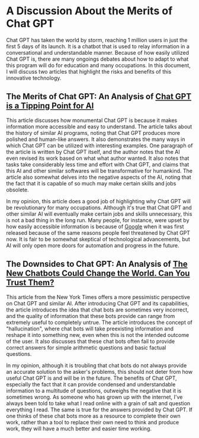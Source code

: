 # A Discussion About the Merits of Chat GPT

Chat GPT has taken the world by storm, reaching 1 million users in just the first 5 days of its launch. It is a chatbot that is used to relay information in a conversational and understandable manner. Because of how easily utilized Chat GPT is, there are many ongoings debates about how to adapt to what this program will do for education and many occupations. In this document, I will discuss two articles that highlight the risks and benefits of this innovative technology.

## The Merits of Chat GPT: An Analysis of [Chat GPT is a Tipping Point for AI](https://hbr.org/2022/12/chatgpt-is-a-tipping-point-for-ai)

This article discusses how monumental Chat GPT is because it makes information more accessible and easy to understand. The article talks about the history of similar AI programs, noting that Chat GPT produces more polished and human-like answers. It also demonstrates the many ways in which Chat GPT can be utilized with interesting examples. One paragraph of the article is written by Chat GPT itself, and the author notes that the AI even revised its work based on what what author wanted. It also notes that tasks take considerably less time and effort with Chat GPT, and claims that this AI and other similar softwares will be transformative for humankind. The article also somewhat delves into the negative aspects of the AI, noting that the fact that it is capable of so much may make certain skills and jobs obsolete. 

In my opinion, this article does a good job of highlighting why Chat GPT will be revolutionary for many occupations. Although it's true that Chat GPT and other similar AI will eventually make certain jobs and skills unnecessary, this is not a bad thing in the long run. Many people, for instance, were upset by how easily accessible information is because of [Google](www.google.com) when it was first released because of the same reasons people feel threatened by Chat GPT now. It is fair to be somewhat skeptical of technological advancements, but AI will only open more doors for automation and progress in the future. 

## The Downsides to Chat GPT: An Analysis of [The New Chatbots Could Change the World. Can You Trust Them?](https://www.nytimes.com/2022/12/10/technology/ai-chat-bot-chatgpt.html)

This article from the New York Times offers a more pessimistic perspective on Chat GPT and similar AI. After introducing Chat GPT and its capabilities, the article introduces the idea that chat bots are sometimes very incorrect, and the quality of information that these bots provide can range from extremely useful to completely untrue. The article introduces the concept of "hallucination", where chat bots will take preexisting information and reshape it into something new, even when this is not the intended outcome of the user. It also discusses that these chat bots often fail to provide correct answers for simple arithmetic questions and basic factual questions. 

In my opinion, although it is troubling that chat bots do not always provide an accurate solution to the asker's problems, this should not deter from how useful Chat GPT is and will be in the future. The benefits of Chat GPT, especially the fact that it can provide condensed and understandable information to a multitude of questions, outweighs the negative that it is sometimes wrong. As someone who has grown up with the internet, I've always been told to take what I read online with a grain of salt and question everything I read. The same is true for the answers provided by Chat GPT. If one thinks of these chat bots more as a resource to complete their own work, rather than a tool to replace their own need to think and produce work, they will have a much better and easier time working. 
